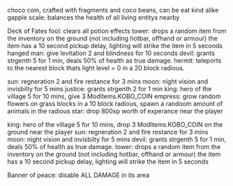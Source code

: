 choco coin, crafted with fragments and coco beans, can be eat kind alike gapple
scale:  balances the health of all living entitys nearby

Deck of Fates
fool: clears all potion effects
tower: drops a random item from the inventory on the ground (not including hotbar, offhand or armour) the item has a 10 second pickup delay, lighting will strike the item in 5 seconds
hanged man: give levitation 2 and blindness for 10 seconds
devil: grants strgenth 5 for 1 min, deals 50% of health as true damage.
hermit: teleports to  the nearest block thats light level = 0 in a 20 block radious.

sun: regneration 2 and fire restance for  3 mins
moon: night vision and invisbilty for 5 mins
justice: grants strgenth 2 for 1 min
king: hero of the village 5 for 10 mins, give 3 ModItems.KOBO_COIN
empress: grow random flowers on grass blocks in a 10 block radious, spawn a randoom amount of animals in the radious
star: drop 800xp worth of experance near the player

king: hero of the village 5 for 10 mins, drop 3 ModItems.KOBO_COIN on the ground near the player
sun: regneration 2 and fire restance for 3 mins
moon: night vision and invisbilty for 5 mins
devil: grants strgenth 5 for 1 min, deals 50% of health as true damage.
tower: drops a random item from the inventory on the ground (not including hotbar, offhand or armour) the item has a 10 second pickup delay, lighting will strike the item in 5 seconds


Banner of peace: disable ALL DAMAGE in its area